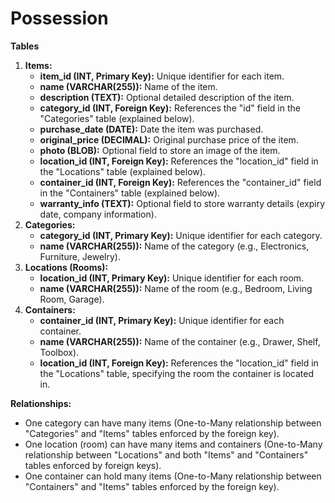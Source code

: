 # Possession

**Tables**
1. **Items:**
    - **item_id (INT, Primary Key):** Unique identifier for each item.
    - **name (VARCHAR(255)):** Name of the item.
    - **description (TEXT):** Optional detailed description of the item.
    - **category_id (INT, Foreign Key):** References the "id" field in the "Categories" table (explained below).
    - **purchase_date (DATE):** Date the item was purchased.
    - **original_price (DECIMAL):** Original purchase price of the item.
    - **photo (BLOB):** Optional field to store an image of the item.
    - **location_id (INT, Foreign Key):** References the "location_id" field in the "Locations" table (explained below).
    - **container_id (INT, Foreign Key):** References the "container_id" field in the "Containers" table (explained below).
    - **warranty_info (TEXT):** Optional field to store warranty details (expiry date, company information).
2. **Categories:**
    - **category_id (INT, Primary Key):** Unique identifier for each category.
    - **name (VARCHAR(255)):** Name of the category (e.g., Electronics, Furniture, Jewelry).
3. **Locations (Rooms):**
    - **location_id (INT, Primary Key):** Unique identifier for each room.
    - **name (VARCHAR(255)):** Name of the room (e.g., Bedroom, Living Room, Garage).
4. **Containers:**
    - **container_id (INT, Primary Key):** Unique identifier for each container.
    - **name (VARCHAR(255)):** Name of the container (e.g., Drawer, Shelf, Toolbox).
    - **location_id (INT, Foreign Key):** References the "location_id" field in the "Locations" table, specifying the room the container is located in.

**Relationships:**

- One category can have many items (One-to-Many relationship between "Categories" and "Items" tables enforced by the foreign key).
- One location (room) can have many items and containers (One-to-Many relationship between "Locations" and both "Items" and "Containers" tables enforced by foreign keys).
- One container can hold many items (One-to-Many relationship between "Containers" and "Items" tables enforced by the foreign key).
